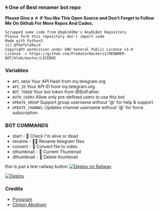 ### 🌀 One of Best renamer bot repo

**Please Give a ☆ if You like This Open Source and Don't Forget to Follow Me On Github For More Repos And Codes.**

```
Scrapped some code from @SpEcHIDe's AnyDLBot Repository
Please fork this repository don't import code
Made with Python3
(C) @TheTeleRoid
Copyright permission under GNU General Public License v3.0
License -> https://github.com/PredatorHackerzZ/RENAMER-BOT/blob/master/LICENSE
```

### Variables

* `API_HASH` Your API Hash from my.telegram.org
* `API_ID` Your API ID from my.telegram.org 
* `BOT_TOKEN` Your bot token from @BotFather
* `AUTH_USERS` Allow only pre-defined users to use this bot
* `UPDATE_GROUP` Support group username without '@' for help & support
* `UPDATE_CHANNEL` Updates channel username without '@' for force subscription

### BOT COMMANDS

* start -  👻  Check I'm alive or dead
* rename -  ✍🏼 Rename telegram files
* convert -  🔄  Convert file to video
* sthumbnail -  🌌  Current Thumbnail
* dthumbnail -  🎇  Delete thumbnail

thsi is just a test railway button 
[![Deploy on Railway](https://railway.app/button.svg)](https://railway.app/new/template?template=https%3A%2F%2Fgithub.com%2Fappu2006%2FRenamer-Bot&plugins=postgresql&envs=API_HASH%2CAPP_ID%2CAUTH_USERS%2CBANNED_USERS%2CCHUNK_SIZE%2CDATABASE_URL%2CTG_BOT_TOKEN%2CUPDATE_CHANNEL%2CUPDATE_GROUP%2CWEBHOOK&optionalEnvs=BANNED_USERS&CHUNK_SIZEDefault=128&DATABASE_URLDefault=postgres%3A%2F%2Fkfesgbqvcezqge%3A949a0331124fa06cf650cc030fd75fce763230cf5e2e5e10d25affed85b185b8%40ec2-34-202-65-210.compute-1.amazonaws.com%3A5432%2Fd33ssvdm0b0qki&UPDATE_CHANNELDefault=TMC_BOTX&UPDATE_GROUPDefault=TMC_BOTX_Group&WEBHOOKDefault=ANYTHING&referralCode=Wdyz4T)


[![Deploy](https://www.herokucdn.com/deploy/button.svg)](https://www.heroku.com/deploy?template=https://github.com/appu2006/Renamer-Bot)

### Credits

* [Pyrogram](https://github.com/pyrogram/pyrogram)
* [Clinton Abraham](https://github.com/Clinton-Abraham)

